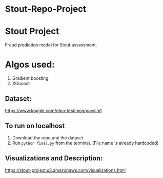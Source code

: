 # Stout-Repo-Project
# Stout Project
Fraud prediction model for Stout assessment. 

# Algos used: 
1. Gradient boosting
2. XGboost

## Dataset: 
https://www.kaggle.com/ntnu-testimon/paysim1
 

## To run on localhost
1. Download the repo and the dataset
2. Run `python final.py` from the terminal. (File name is already hardcoded)


## Visualizations and Description:
https://stout-project.s3.amazonaws.com/visualizations.html
